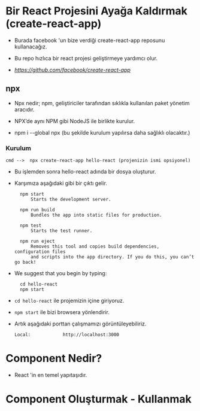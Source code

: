 # Bir React Projesini Ayağa Kaldırmak (create-react-app)

* Burada facebook 'un bize verdiği create-react-app reposunu kullanacağız.

* Bu repo hızlıca bir react projesi geliştirmeye yardımcı olur.

* *https://github.com/facebook/create-react-app*

## npx 

* Npx nedir; npm, geliştiriciler tarafından sıklıkla kullanılan paket yönetim aracıdır.

* NPX’de aynı NPM gibi NodeJS ile birlikte kurulur.

* npm i --global npx (bu şekilde kurulum yapılırsa daha sağlıklı olacaktır.)

### **Kurulum**

    cmd -->  npx create-react-app hello-react (projenizin ismi opsiyonel)

* Bu işlemden sonra hello-react adında bir dosya oluşturur.

* Karşımıza aşağıdaki gibi bir çıktı gelir.

        npm start
            Starts the development server.

        npm run build
            Bundles the app into static files for production.

        npm test
            Starts the test runner.

        npm run eject
            Removes this tool and copies build dependencies, configuration files
            and scripts into the app directory. If you do this, you can’t go back!

     
* We suggest that you begin by typing:

        cd hello-react
        npm start

* `cd hello-react` ile projemizin içine giriyoruz.

* `npm start` ile bizi browsera yönlendirir.

* Artık aşağıdaki porttan çalışmamızı görüntüleyebiliriz.

      Local:            http://localhost:3000        


# Component Nedir?

* React 'in en temel yapıtaşıdır.

# Component Oluşturmak - Kullanmak


